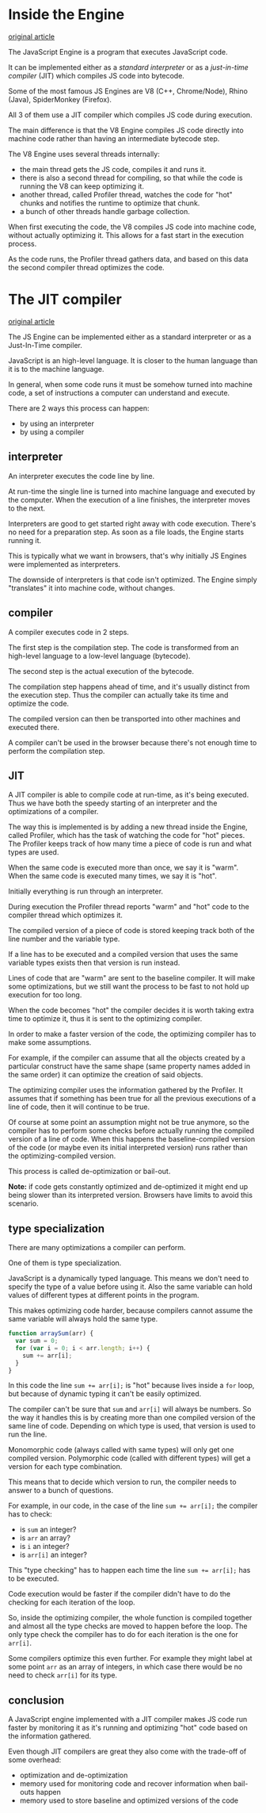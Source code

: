 # Inside the Engine

[original article](https://blog.sessionstack.com/how-javascript-works-inside-the-v8-engine-5-tips-on-how-to-write-optimized-code-ac089e62b12e)

The JavaScript Engine is a program that executes JavaScript code.

It can be implemented either as a *standard interpreter* or as a *just-in-time compiler* (JIT) which compiles JS code into bytecode.

Some of the most famous JS Engines are V8 (C++, Chrome/Node), Rhino (Java), SpiderMonkey (Firefox).

All 3 of them use a JIT compiler which compiles JS code during execution.

The main difference is that the V8 Engine compiles JS code directly into machine code rather than having an intermediate bytecode step.

The V8 Engine uses several threads internally:
- the main thread gets the JS code, compiles it and runs it.
- there is also a second thread for compiling, so that while the code is running the V8 can keep optimizing it.
- another thread, called Profiler thread, watches the code for "hot" chunks and notifies the runtime to optimize that chunk.
- a bunch of other threads handle garbage collection.

When first executing the code, the V8 compiles JS code into machine code, without actually optimizing it. This allows for a fast start in the execution process.

As the code runs, the Profiler thread gathers data, and based on this data the second compiler thread optimizes the code.

# The JIT compiler

[original article](https://hacks.mozilla.org/2017/02/a-crash-course-in-just-in-time-jit-compilers/)

The JS Engine can be implemented either as a standard interpreter or as a Just-In-Time compiler.

JavaScript is an high-level language. It is closer to the human language than it is to the machine language.

In general, when some code runs it must be somehow turned into machine code, a set of instructions a computer can understand and execute.

There are 2 ways this process can happen:
- by using an interpreter
- by using a compiler

## interpreter

An interpreter executes the code line by line.

At run-time the single line is turned into machine language and executed by the computer.
When the execution of a line finishes, the interpreter moves to the next.

Interpreters are good to get started right away with code execution. There's no need for a preparation step.
As soon as a file loads, the Engine starts running it.

This is typically what we want in browsers, that's why initially JS Engines were implemented as interpreters.

The downside of interpreters is that code isn't optimized.
The Engine simply "translates" it into machine code, without changes.

## compiler

A compiler executes code in 2 steps.

The first step is the compilation step.
The code is transformed from an high-level language to a low-level language (bytecode).

The second step is the actual execution of the bytecode.

The compilation step happens ahead of time, and it's usually distinct from the execution step. Thus the compiler can actually take its time and optimize the code.

The compiled version can then be transported into other machines and executed there.

A compiler can't be used in the browser because there's not enough time to perform the compilation step.

## JIT

A JIT compiler is able to compile code at run-time, as it's being executed.
Thus we have both the speedy starting of an interpreter and the optimizations of a compiler.

The way this is implemented is by adding a new thread inside the Engine, called Profiler, which has the task of watching the code for "hot" pieces.
The Profiler keeps track of how many time a piece of code is run and what types are used.

When the same code is executed more than once, we say it is "warm".
When the same code is executed many times, we say it is "hot".

Initially everything is run through an interpreter.

During execution the Profiler thread reports "warm" and "hot" code to the compiler thread which optimizes it.

The compiled version of a piece of code is stored keeping track both of the line number and the variable type.

If a line has to be executed and a compiled version that uses the same variable types exists then that version is run instead.

Lines of code that are "warm" are sent to the baseline compiler.
It will make some optimizations, but we still want the process to be fast to not hold up execution for too long.

When the code becomes "hot" the compiler decides it is worth taking extra time to optimize it, thus it is sent to the optimizing compiler.

In order to make a faster version of the code, the optimizing compiler has to make some assumptions.

For example, if the compiler can assume that all the objects created by a particular construct have the same shape (same property names added in the same order) it can optimize the creation of said objects.

The optimizing compiler uses the information gathered by the Profiler. It assumes that if something has been true for all the previous executions of a line of code, then it will continue to be true.

Of course at some point an assumption might not be true anymore, so the compiler has to perform some checks before actually running the compiled version of a line of code.
When this happens the baseline-compiled version of the code (or maybe even its initial interpreted version) runs rather than the optimizing-compiled version.

This process is called de-optimization or bail-out.

**Note:** if code gets constantly optimized and de-optimized it might end up being slower than its interpreted version. Browsers have limits to avoid this scenario.

## type specialization

There are many optimizations a compiler can perform.

One of them is type specialization.

JavaScript is a dynamically typed language. This means we don't need to specify the type of a value before using it. Also the same variable can hold values of different types at different points in the program.

This makes optimizing code harder, because compilers cannot assume the same variable will always hold the same type.

```js
function arraySum(arr) {
  var sum = 0;
  for (var i = 0; i < arr.length; i++) {
    sum += arr[i];
  }
}
```
In this code the line `sum += arr[i];` is "hot" because lives inside a `for` loop, but because of dynamic typing it can't be easily optimized.

The compiler can't be sure that `sum` and `arr[i]` will always be numbers.
So the way it handles this is by creating more than one compiled version of the same line of code.
Depending on which type is used, that version is used to run the line.

Monomorphic code (always called with same types) will only get one compiled version.
Polymorphic code (called with different types) will get a version for each type combination.

This means that to decide which version to run, the compiler needs to answer to a bunch of questions.

For example, in our code, in the case of the line `sum += arr[i];` the compiler has to check:
- is `sum` an integer?
- is `arr` an array?
- is `i` an integer?
- is `arr[i]` an integer?

This "type checking" has to happen each time the line `sum += arr[i];` has to be executed.

Code execution would be faster if the compiler didn't have to do the checking for each iteration of the loop.

So, inside the optimizing compiler, the whole function is compiled together and almost all the type checks are moved to happen before the loop.
The only type check the compiler has to do for each iteration is the one for `arr[i]`.

Some compilers optimize this even further. For example they might label at some point `arr` as an array of integers, in which case there would be no need to check `arr[i]` for its type.

## conclusion

A JavaScript engine implemented with a JIT compiler makes JS code run faster by monitoring it as it's running and optimizing "hot" code based on the information gathered.

Even though JIT compilers are great they also come with the trade-off of some overhead:
- optimization and de-optimization
- memory used for monitoring code and recover information when bail-outs happen
- memory used to store baseline and optimized versions of the code
